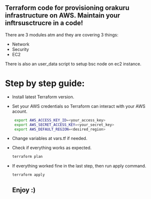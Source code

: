 ## Terraform code for provisioning orakuru infrastructure on AWS. Maintain your inftrsusctrucre in a code!

There are 3 modules atm and they are covering 3 things:
 - Network
 - Security
 - EC2

There is also an user_data script to setup bsc node on ec2 instance.
# Step by step guide:
 - Install latest Terraform version. 
 - Set your AWS credentials so Terraform can interact with your AWS acount.
    ```sh
     export AWS_ACCESS_KEY_ID=<your_access_key>
     export AWS_SECRET_ACCESS_KEY=<your_secret_key>
     export AWS_DEFAULT_REGION=<desired_region>
    ```
 -  Change variables at vars.tf if needed. 
 -  Check if everything works as expected.
     ```sh
    terraform plan
    ```
 - If everything worked fine in the last step, then run apply command.
    ```sh
    terraform apply
    ```
    
    ## Enjoy :)
